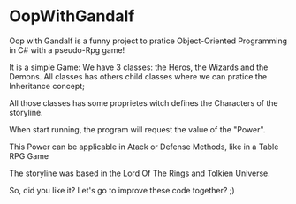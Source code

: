 # OopWithGandalf
Oop with Gandalf is a funny project to pratice Object-Oriented Programming in C# with a pseudo-Rpg game!  

It is a simple Game: We have 3 classes: the Heros, the Wizards and the Demons. All classes has others child classes where we can pratice the Inheritance concept;

All those classes has some proprietes witch defines the Characters of the storyline.

When start running, the program will request the value of the "Power". 

This Power can be applicable in Atack or Defense Methods, like in a Table RPG Game 

The storyline was based in the Lord Of The Rings and Tolkien Universe. 

So, did you like it? Let's go to improve these code together? ;) 
